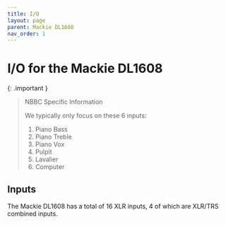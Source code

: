```yaml
---
title: I/O
layout: page
parent: Mackie DL1608
nav_order: 1
---
```


# I/O for the Mackie DL1608
{: .important }
> NBBC Specific Information
>
> We typically only focus on these 6 inputs:
> 1. Piano Bass
> 2. Piano Treble
> 3. Piano Vox
> 4. Pulpit
> 5. Lavalier
> 6. Computer
## Inputs
The Mackie DL1608 has a total of 16 XLR inputs, 4 of which are XLR/TRS combined inputs.

